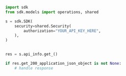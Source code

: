 <!-- Start SDK Example Usage -->
```python
import sdk
from sdk.models import operations, shared

s = sdk.SDK(
    security=shared.Security(
        authorization="YOUR_API_KEY_HERE",
    ),
)

    
res = s.api_info.get_()

if res.get_200_application_json_object is not None:
    # handle response
```
<!-- End SDK Example Usage -->